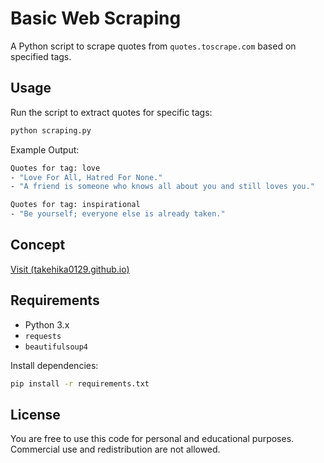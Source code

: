 # Basic Web Scraping
A Python script to scrape quotes from `quotes.toscrape.com` based on specified tags.

## Usage
Run the script to extract quotes for specific tags:
```sh
python scraping.py
```

Example Output:
```sh
Quotes for tag: love
- "Love For All, Hatred For None."
- "A friend is someone who knows all about you and still loves you."

Quotes for tag: inspirational
- "Be yourself; everyone else is already taken."
```

## Concept
[Visit (takehika0129.github.io)](https://takehika0129.github.io/takehika-github-pages/reviews/prototype3.html)


## Requirements
- Python 3.x
- `requests`
- `beautifulsoup4`

Install dependencies:
```sh
pip install -r requirements.txt
```

## License
You are free to use this code for personal and educational purposes. Commercial use and redistribution are not allowed.
